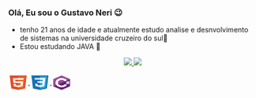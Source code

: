 ### Olá, Eu sou o Gustavo Neri 😉

- tenho 21 anos de idade e atualmente estudo analise e desnvolvimento de sistemas na universidade cruzeiro do sul🤞
- Estou estudando JAVA 🧠

<div align="center">
  <a href="https://github.com/GustavoNer1">
  <img height="180em" src="https://github-readme-stats.vercel.app/api?username=GustavoNer1&show_icons=true&theme=dracula&include_all_commits=true&count_private=true"/>
  <img height="180em" src="https://github-readme-stats.vercel.app/api/top-langs/?username=GustavoNer1&layout=compact&langs_count=7&theme=dark"/>
</div>
  
  <div style="display: inline_block"><br>
  <img align="center" alt="Guuh-HTML" height="30" width="40" src="https://raw.githubusercontent.com/devicons/devicon/master/icons/html5/html5-original.svg">
  <img align="center" alt="Guuh-CSS" height="30" width="40" src="https://raw.githubusercontent.com/devicons/devicon/master/icons/css3/css3-original.svg">
  <img align="center" alt="Guuh-Csharp" height="30" width="40" src="https://raw.githubusercontent.com/devicons/devicon/master/icons/csharp/csharp-original.svg">
</div>
  
 
  
  
